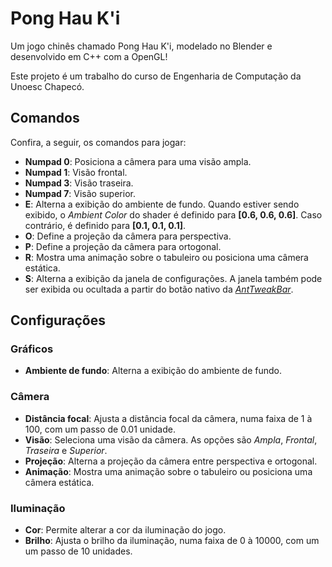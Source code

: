# Pong Hau K'i

Um jogo chinês chamado Pong Hau K'i, modelado no Blender e desenvolvido em C++ com a OpenGL!

Este projeto é um trabalho do curso de Engenharia de Computação da Unoesc Chapecó.

## Comandos

Confira, a seguir, os comandos para jogar:

* **Numpad 0**: Posiciona a câmera para uma visão ampla.
* **Numpad 1**: Visão frontal.
* **Numpad 3**: Visão traseira.
* **Numpad 7**: Visão superior.
* **E**: Alterna a exibição do ambiente de fundo. Quando estiver sendo exibido, o *Ambient Color* do shader é definido para **\[0.6, 0.6, 0.6\]**. Caso contrário, é definido para **\[0.1, 0.1, 0.1\]**.
* **O**: Define a projeção da câmera para perspectiva.
* **P**: Define a projeção da câmera para ortogonal.
* **R**: Mostra uma animação sobre o tabuleiro ou posiciona uma câmera estática.
* **S**: Alterna a exibição da janela de configurações. A janela também pode ser exibida ou ocultada a partir do botão nativo da *[AntTweakBar](http://anttweakbar.sourceforge.net/doc/)*.

## Configurações

### Gráficos

* **Ambiente de fundo**: Alterna a exibição do ambiente de fundo.

### Câmera

* **Distância focal**: Ajusta a distância focal da câmera, numa faixa de 1 à 100, com um passo de 0.01 unidade.
* **Visão**: Seleciona uma visão da câmera. As opções são *Ampla*, *Frontal*, *Traseira* e *Superior*.
* **Projeção**: Alterna a projeção da câmera entre perspectiva e ortogonal.
* **Animação**: Mostra uma animação sobre o tabuleiro ou posiciona uma câmera estática.

### Iluminação

* **Cor**: Permite alterar a cor da iluminação do jogo.
* **Brilho**: Ajusta o brilho da iluminação, numa faixa de 0 à 10000, com um um passo de 10 unidades.